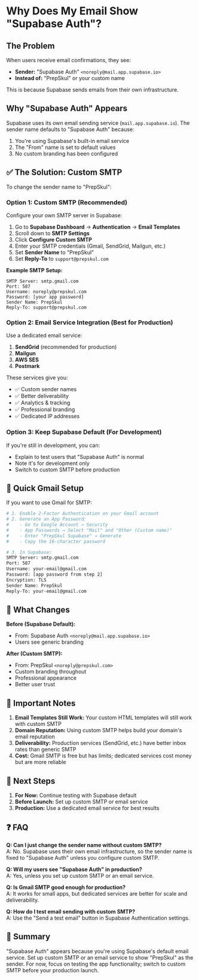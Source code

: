 # Why Does My Email Show "Supabase Auth"?

## The Problem

When users receive email confirmations, they see:
- **Sender:** "Supabase Auth" `<noreply@mail.app.supabase.io>`
- **Instead of:** "PrepSkul" or your custom name

This is because Supabase sends emails from their own infrastructure.

## Why "Supabase Auth" Appears

Supabase uses its own email sending service (`mail.app.supabase.io`). The sender name defaults to "Supabase Auth" because:
1. You're using Supabase's built-in email service
2. The "From" name is set to default values
3. No custom branding has been configured

## ✅ The Solution: Custom SMTP

To change the sender name to "PrepSkul":

### Option 1: Custom SMTP (Recommended)

Configure your own SMTP server in Supabase:

1. Go to **Supabase Dashboard** → **Authentication** → **Email Templates**
2. Scroll down to **SMTP Settings**
3. Click **Configure Custom SMTP**
4. Enter your SMTP credentials (Gmail, SendGrid, Mailgun, etc.)
5. Set **Sender Name** to "PrepSkul"
6. Set **Reply-To** to `support@prepskul.com`

**Example SMTP Setup:**
```
SMTP Server: smtp.gmail.com
Port: 587
Username: noreply@prepskul.com
Password: [your app password]
Sender Name: PrepSkul
Reply-To: support@prepskul.com
```

### Option 2: Email Service Integration (Best for Production)

Use a dedicated email service:

1. **SendGrid** (recommended for production)
2. **Mailgun**
3. **AWS SES**
4. **Postmark**

These services give you:
- ✅ Custom sender names
- ✅ Better deliverability
- ✅ Analytics & tracking
- ✅ Professional branding
- ✅ Dedicated IP addresses

### Option 3: Keep Supabase Default (For Development)

If you're still in development, you can:
- Explain to test users that "Supabase Auth" is normal
- Note it's for development only
- Switch to custom SMTP before production

## 📧 Quick Gmail Setup

If you want to use Gmail for SMTP:

```bash
# 1. Enable 2-Factor Authentication on your Gmail account
# 2. Generate an App Password:
#    - Go to Google Account → Security
#    - App Passwords → Select "Mail" and "Other (Custom name)"
#    - Enter "PrepSkul Supabase" → Generate
#    - Copy the 16-character password

# 3. In Supabase:
SMTP Server: smtp.gmail.com
Port: 587
Username: your-email@gmail.com
Password: [app password from step 2]
Encryption: TLS
Sender Name: PrepSkul
Reply-To: your-email@gmail.com
```

## 🎯 What Changes

**Before (Supabase Default):**
- From: Supabase Auth `<noreply@mail.app.supabase.io>`
- Users see generic branding

**After (Custom SMTP):**
- From: PrepSkul `<noreply@prepskul.com>`
- Custom branding throughout
- Professional appearance
- Better user trust

## 📝 Important Notes

1. **Email Templates Still Work:** Your custom HTML templates will still work with custom SMTP
2. **Domain Reputation:** Using custom SMTP helps build your domain's email reputation
3. **Deliverability:** Production services (SendGrid, etc.) have better inbox rates than generic SMTP
4. **Cost:** Gmail SMTP is free but has limits; dedicated services cost money but are more reliable

## 🚀 Next Steps

1. **For Now:** Continue testing with Supabase default
2. **Before Launch:** Set up custom SMTP or email service
3. **Production:** Use a dedicated email service for best results

## ❓ FAQ

**Q: Can I just change the sender name without custom SMTP?**  
A: No. Supabase uses their own email infrastructure, so the sender name is fixed to "Supabase Auth" unless you configure custom SMTP.

**Q: Will my users see "Supabase Auth" in production?**  
A: Yes, unless you set up custom SMTP or an email service.

**Q: Is Gmail SMTP good enough for production?**  
A: It works for small apps, but dedicated services are better for scale and deliverability.

**Q: How do I test email sending with custom SMTP?**  
A: Use the "Send a test email" button in Supabase Authentication settings.

## 🎉 Summary

"Supabase Auth" appears because you're using Supabase's default email service. Set up custom SMTP or an email service to show "PrepSkul" as the sender. For now, focus on testing the app functionality; switch to custom SMTP before your production launch.

